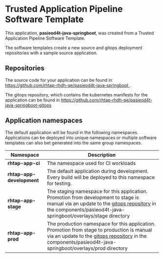 # Trusted Application Pipeline Software Template

This application, **pasieod4t-java-springboot**, was created from a Trusted Application Pipeline Software Template.

The software templates create a new source and gitops deployment repositories with a sample source application. 

## Repositories

The source code for your application can be found in [https://github.com/rhtap-rhdh-qe/pasieod4t-java-springboot ](https://github.com/rhtap-rhdh-qe/pasieod4t-java-springboot ).
 
The gitops repository, which contains the kubernetes manifests for the application can be found in 
[https://github.com/rhtap-rhdh-qe/pasieod4t-java-springboot-gitops ](https://github.com/rhtap-rhdh-qe/pasieod4t-java-springboot-gitops ) 

## Application namespaces 

The default application will be found in the following namespaces. Applications can be deployed into unique namespaces or multiple software templates can also bet generated into the same group namespaces.  

|  Namespace   |  Description   |  
| -------- | -------- |
| **rhtap-app-ci** | The namespace used for CI workloads |
| **rhtap-app-development** | The default application during development. Every build will be deployed to this namespace for testing. |
| **rhtap-app-stage** | The staging namespace for this application. Promotion from development to stage is manual via an update to the [gitops repository](https://github.com/rhtap-rhdh-qe/pasieod4t-java-springboot-gitops ) in the components/pasieod4t-java-springboot/overlays/stage directory |
| **rhtap-app-prod** | The production namespace for this application. Promotion from stage to production is manual via an update to the [gitops repository](https://github.com/rhtap-rhdh-qe/pasieod4t-java-springboot-gitops ) in the components/pasieod4t-java-springboot/overlays/prod directory |